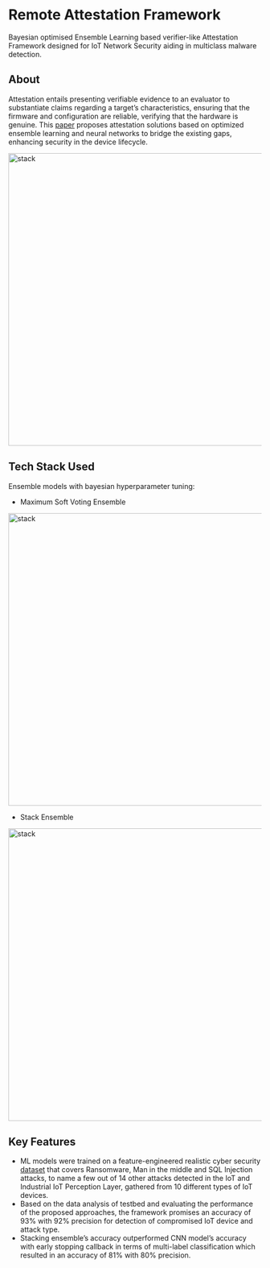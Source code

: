 # Remote Attestation Framework
Bayesian optimised Ensemble Learning based verifier-like Attestation Framework designed for IoT Network Security aiding in multiclass malware detection.

## About
Attestation entails presenting verifiable evidence to an evaluator to substantiate claims regarding a target’s characteristics, ensuring that the firmware and configuration are reliable, verifying that the hardware is genuine. This [paper]() proposes attestation solutions based on optimized ensemble learning and neural networks to bridge the existing gaps, enhancing security in the device lifecycle.

<img width="581" alt="stack" src="https://github.com/user-attachments/assets/ad87bf6d-131e-4754-82e0-b9c8649f1222">

## Tech Stack Used
Ensemble models with bayesian hyperparameter tuning:

- Maximum Soft Voting Ensemble
  
<img width="581" alt="stack" src="https://github.com/user-attachments/assets/cbc8f809-3765-492c-9701-acd038e646b0">

- Stack Ensemble

<img width="581" alt="stack" src="https://github.com/user-attachments/assets/b4eb870f-7e7d-4eba-8ef9-9265fea58a1e">

## Key Features
- ML models were trained on a feature-engineered realistic cyber security [dataset](https://www.kaggle.com/datasets/mohamedamineferrag/edgeiiotset-cyber-security-dataset-of-iot-iiot/data) that covers Ransomware, Man in the middle and SQL Injection attacks, to name a few out of 14 other attacks detected in the IoT and Industrial IoT Perception Layer, gathered from 10 different types of IoT devices.
- Based on the data analysis of testbed and evaluating the performance of the proposed approaches, the framework promises an accuracy of 93% with 92% precision for detection of compromised IoT device and attack type.
- Stacking ensemble’s accuracy outperformed CNN model’s accuracy with early stopping callback in terms of multi-label classification which resulted in an accuracy of 81% with 80% precision.
